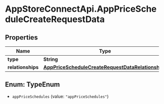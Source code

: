 # AppStoreConnectApi.AppPriceScheduleCreateRequestData

## Properties

Name | Type | Description | Notes
------------ | ------------- | ------------- | -------------
**type** | **String** |  | 
**relationships** | [**AppPriceScheduleCreateRequestDataRelationships**](AppPriceScheduleCreateRequestDataRelationships.md) |  | 



## Enum: TypeEnum


* `appPriceSchedules` (value: `"appPriceSchedules"`)




